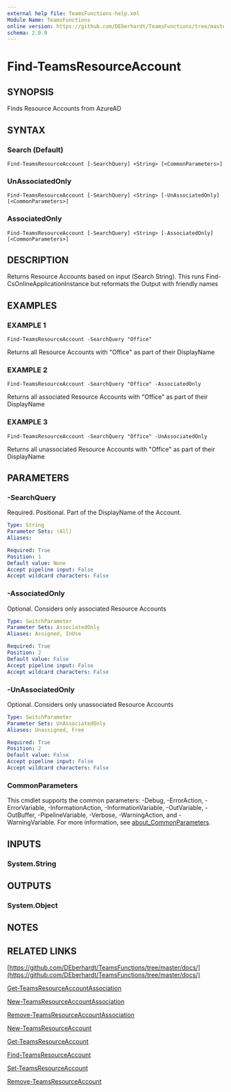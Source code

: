 ```yaml
---
external help file: TeamsFunctions-help.xml
Module Name: TeamsFunctions
online version: https://github.com/DEberhardt/TeamsFunctions/tree/master/docs/
schema: 2.0.0
---
```


# Find-TeamsResourceAccount

## SYNOPSIS
Finds Resource Accounts from AzureAD

## SYNTAX

### Search (Default)
```
Find-TeamsResourceAccount [-SearchQuery] <String> [<CommonParameters>]
```

### UnAssociatedOnly
```
Find-TeamsResourceAccount [-SearchQuery] <String> [-UnAssociatedOnly] [<CommonParameters>]
```

### AssociatedOnly
```
Find-TeamsResourceAccount [-SearchQuery] <String> [-AssociatedOnly] [<CommonParameters>]
```

## DESCRIPTION
Returns Resource Accounts based on input (Search String).
This runs Find-CsOnlineApplicationInstance but reformats the Output with friendly names

## EXAMPLES

### EXAMPLE 1
```
Find-TeamsResourceAccount -SearchQuery "Office"
```

Returns all Resource Accounts with "Office" as part of their DisplayName

### EXAMPLE 2
```
Find-TeamsResourceAccount -SearchQuery "Office" -AssociatedOnly
```

Returns all associated Resource Accounts with "Office" as part of their DisplayName

### EXAMPLE 3
```
Find-TeamsResourceAccount -SearchQuery "Office" -UnAssociatedOnly
```

Returns all unassociated Resource Accounts with "Office" as part of their DisplayName

## PARAMETERS

### -SearchQuery
Required.
Positional.
Part of the DisplayName of the Account.

```yaml
Type: String
Parameter Sets: (All)
Aliases:

Required: True
Position: 1
Default value: None
Accept pipeline input: False
Accept wildcard characters: False
```

### -AssociatedOnly
Optional.
Considers only associated Resource Accounts

```yaml
Type: SwitchParameter
Parameter Sets: AssociatedOnly
Aliases: Assigned, InUse

Required: True
Position: 2
Default value: False
Accept pipeline input: False
Accept wildcard characters: False
```

### -UnAssociatedOnly
Optional.
Considers only unassociated Resource Accounts

```yaml
Type: SwitchParameter
Parameter Sets: UnAssociatedOnly
Aliases: Unassigned, Free

Required: True
Position: 2
Default value: False
Accept pipeline input: False
Accept wildcard characters: False
```

### CommonParameters
This cmdlet supports the common parameters: -Debug, -ErrorAction, -ErrorVariable, -InformationAction, -InformationVariable, -OutVariable, -OutBuffer, -PipelineVariable, -Verbose, -WarningAction, and -WarningVariable. For more information, see [about_CommonParameters](http://go.microsoft.com/fwlink/?LinkID=113216).

## INPUTS

### System.String
## OUTPUTS

### System.Object
## NOTES

## RELATED LINKS

[https://github.com/DEberhardt/TeamsFunctions/tree/master/docs/](https://github.com/DEberhardt/TeamsFunctions/tree/master/docs/)

[Get-TeamsResourceAccountAssociation]()

[New-TeamsResourceAccountAssociation]()

[Remove-TeamsResourceAccountAssociation]()

[New-TeamsResourceAccount]()

[Get-TeamsResourceAccount]()

[Find-TeamsResourceAccount]()

[Set-TeamsResourceAccount]()

[Remove-TeamsResourceAccount]()


